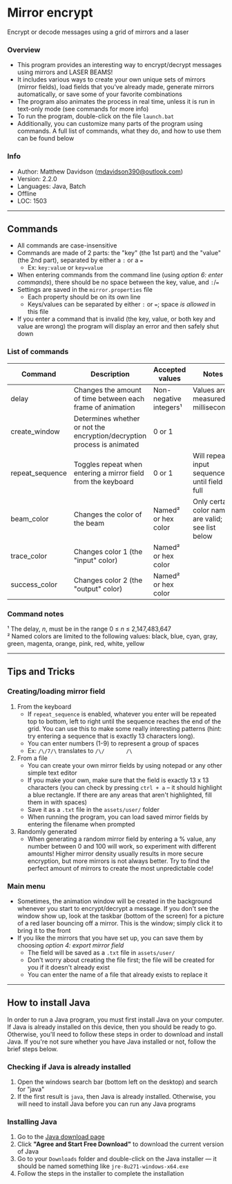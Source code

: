 # Mirror encrypt

Encrypt or decode messages using a grid of mirrors and a laser

### Overview
- This program provides an interesting way to encrypt/decrypt messages using mirrors and LASER BEAMS!
- It includes various ways to create your own unique sets of mirrors (mirror fields), load fields that you've already made,
  generate mirrors automatically, or save some of your favorite combinations
- The program also animates the process in real time, unless it is run in text-only mode (see commands for more info)
- To run the program, double-click on the file `launch.bat`
- Additionally, you can customize many parts of the program using commands. A full list of commands, what they do,
  and how to use them can be found below

### Info
- Author: Matthew Davidson (mdavidson390@outlook.com)
- Version: 2.2.0
- Languages: Java, Batch
- Offline
- LOC: 1503

---

## Commands

- All commands are case-insensitive
- Commands are made of 2 parts: the "key" (the 1st part) and the "value" (the 2nd part), separated by either a `:` or a `=`
  - Ex: `key:value` or `key=value`
- When entering commands from the command line (using *option 6: enter commands*), there should be no space between the key, value, and `:`/`=`
- Settings are saved in the `mirror.properties` file
  - Each property should be on its own line
  - Keys/values can be separated by either `:` or `=`; space *is allowed* in this file
- If you enter a command that is invalid (the key, value, or both key and value are wrong) the program will display an error
  and then safely shut down

### List of commands
|     Command     |                               Description                               |      Accepted values     |                        Notes                       |
| --------------- | ----------------------------------------------------------------------- | ------------------------ | -------------------------------------------------- |
| delay           | Changes the amount of time between each frame of animation              | Non-negative integers¹   | Values are measured in milliseconds                |
| create_window   | Determines whether or not the encryption/decryption process is animated | 0 or 1                   |                                                    |
| repeat_sequence | Toggles repeat when entering a mirror field from the keyboard           | 0 or 1                   | Will repeat input sequence until field is full     |
| beam_color      | Changes the color of the beam                                           | Named² or hex color      | Only certain color names are valid; see list below |
| trace_color     | Changes color 1 (the "input" color)                                     | Named² or hex color      |                                                    |
| success_color   | Changes color 2 (the "output" color)                                    | Named² or hex color      |                                                    |

### Command notes
¹ The delay, *n*, must be in the range 0 ≤ *n* ≤ 2,147,483,647 \
² Named colors are limited to the following values: black, blue, cyan, gray, green, magenta, orange, pink, red, white, yellow 

---

## Tips and Tricks

### Creating/loading mirror field
1. From the keyboard
    - If `repeat_sequence` is enabled, whatever you enter will be repeated top to bottom, left to right until the sequence reaches the end of the grid.
      You can use this to make some really interesting patterns (hint: try entering a sequence that is exactly 13 characters long).
    - You can enter numbers (1-9) to represent a group of spaces
    - Ex: `/\/7/\` translates to `/\/       /\`
2. From a file
    - You can create your own mirror fields by using notepad or any other simple text editor
    - If you make your own, make sure that the field is exactly 13 x 13 characters (you can check by pressing `ctrl + a` –
      it should highlight a blue rectangle. If there are any areas that aren't highlighted, fill them in with spaces)
    - Save it as a `.txt` file in the `assets/user/` folder
    - When running the program, you can load saved mirror fields by entering the filename when prompted
3. Randomly generated
    - When generating a random mirror field by entering a % value, any number between 0 and 100 will work, so experiment with
      different amounts! Higher mirror density usually results in more secure encryption, but more mirrors is not always
      better. Try to find the perfect amount of mirrors to create the most unpredictable code!

### Main menu
- Sometimes, the animation window will be created in the background whenever you start to encrypt/decrypt a message. If you
  don't see the window show up, look at the taskbar (bottom of the screen) for a picture of a red laser bouncing off
  a mirror. This is the window; simply click it to bring it to the front
- If you like the mirrors that you have set up, you can save them by choosing *option 4: export mirror field*
  - The field will be saved as a `.txt` file in `assets/user/`
  - Don't worry about creating the file first; the file will be created for you if it doesn't already exist
  - You can enter the name of a file that already exists to replace it

---

## How to install Java

In order to run a Java program, you must first install Java on your computer. If Java is already installed on this device, 
then you should be ready to go. Otherwise, you'll need to follow these steps in order to download and install Java. If you're
not sure whether you have Java installed or not, follow the brief steps below.

### Checking if Java is already installed
1. Open the windows search bar (bottom left on the desktop) and search for "java"
2. If the first result is `java`, then Java is already installed. Otherwise, you will need to install Java before you can run any Java programs

### Installing Java
1. Go to the [Java download page](https://java.com/en/download/)
2. Click **"Agree and Start Free Download"** to download the current version of Java
3. Go to your `Downloads` folder and double-click on the Java installer — it should be named something like `jre-8u271-windows-x64.exe`
4. Follow the steps in the installer to complete the installation
